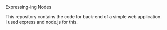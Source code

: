 Expressing-ing Nodes

This repository contains the code for back-end of a simple web application. I used express and node.js for this.
